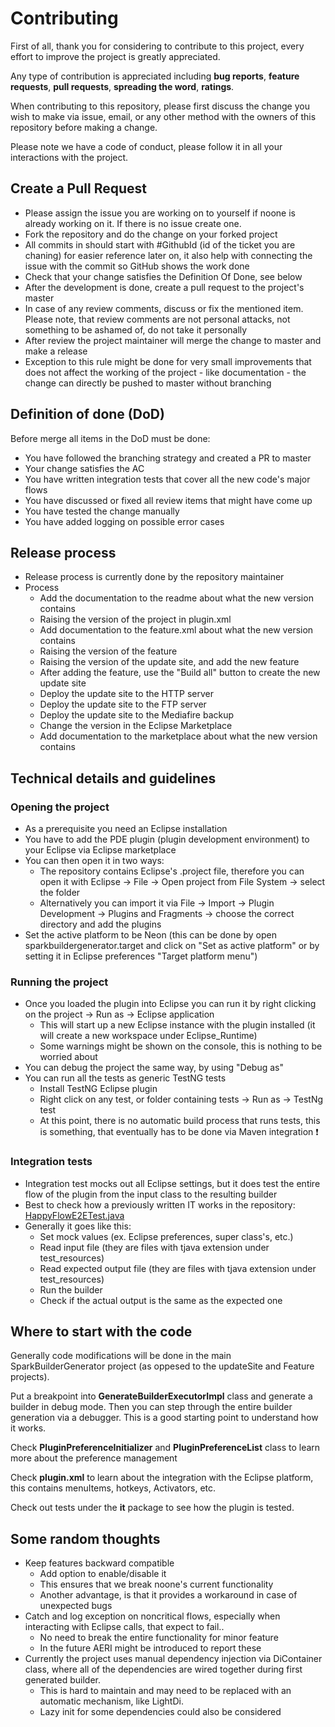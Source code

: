 # Contributing

First of all, thank you for considering to contribute to this project, every effort to improve the project is greatly appreciated.

Any type of contribution is appreciated including **bug reports**, **feature requests**, **pull requests**, **spreading the word**, **ratings**.

When contributing to this repository, please first discuss the change you wish to make via issue,
email, or any other method with the owners of this repository before making a change. 

Please note we have a code of conduct, please follow it in all your interactions with the project.

## Create a Pull Request

 - Please assign the issue you are working on to yourself if noone is already working on it. If there is no issue create one.
 - Fork the repository and do the change on your forked project
 - All commits in should start with #GithubId (id of the ticket you are chaning) for easier reference later on, it also help with connecting the issue with the commit so GitHub shows the work done
 - Check that your change satisfies the Definition Of Done, see below
 - After the development is done, create a pull request to the project's master
 - In case of any review comments, discuss or fix the mentioned item. Please note, that review comments are not personal attacks, not something to be ashamed of, do not take it personally
 - After review the project maintainer will merge the change to master and make a release
 - Exception to this rule might be done for very small improvements that does not affect the working of the project - like documentation - the change can directly be pushed to master without branching

## Definition of done (DoD)

Before merge all items in the DoD must be done:

 - You have followed the branching strategy and created a PR to master
 - Your change satisfies the AC
 - You have written integration tests that cover all the new code's major flows
 - You have discussed or fixed all review items that might have come up
 - You have tested the change manually
 - You have added logging on possible error cases


## Release process
 - Release process is currently done by the repository maintainer
 - Process
   - Add the documentation to the readme about what the new version contains
   - Raising the version of the project in plugin.xml
   - Add documentation to the feature.xml about what the new version contains
   - Raising the version of the feature
   - Raising the version of the update site, and add the new feature
   - After adding the feature, use the "Build all" button to create the new update site
   - Deploy the update site to the HTTP server
   - Deploy the update site to the FTP server
   - Deploy the update site to the Mediafire backup
   - Change the version in the Eclipse Marketplace
   - Add documentation to the marketplace about what the new version contains

## Technical details and guidelines

### Opening the project

 - As a prerequisite you need an Eclipse installation
 - You have to add the PDE plugin (plugin development environment) to your Eclipse via Eclipse marketplace
 - You can then open it in two ways:
   - The repository contains Eclipse's .project file, therefore you can open it with Eclipse -> File -> Open project from File System -> select the folder
   - Alternatively you can import it via File -> Import -> Plugin Development -> Plugins and Fragments -> choose the correct directory and add the plugins
 - Set the active platform to be Neon (this can be done by open sparkbuildergenerator.target and click on "Set as active platform" or by setting it in Eclipse preferences "Target platform menu")

### Running the project

 - Once you loaded the plugin into Eclipse you can run it by right clicking on the project -> Run as -> Eclipse application
   - This will start up a new Eclipse instance with the plugin installed (it will create a new workspace under Eclipse_Runtime)
   - Some warnings might be shown on the console, this is nothing to be worried about
 - You can debug the project the same way, by using "Debug as"
 - You can run all the tests as generic TestNG tests
   - Install TestNG Eclipse plugin
   - Right click on any test, or folder containing tests -> Run as -> TestNg test
   - At this point, there is no automatic build process that runs tests, this is something, that eventually has to be done via Maven integration :heavy_exclamation_mark:


### Integration tests
 - Integration test mocks out all Eclipse settings, but it does test the entire flow of the plugin from the input class to the resulting builder
 - Best to check how a previously written IT works in the repository: [HappyFlowE2ETest.java](https://github.com/helospark/SparkBuilderGenerator/blob/master/SparkBuilderGeneratorPlugin/test/com/helospark/spark/builder/handlers/it/HappyFlowE2ETest.java)
 - Generally it goes like this:
    - Set mock values (ex. Eclipse preferences, super class's, etc.)
    - Read input file (they are files with tjava extension under test_resources)
    - Read expected output file (they are files with tjava extension under test_resources)
    - Run the builder
    - Check if the actual output is the same as the expected one

## Where to start with the code

Generally code modifications will be done in the main SparkBuilderGenerator project (as oppesed to the updateSite and Feature projects).

Put a breakpoint into **GenerateBuilderExecutorImpl** class and generate a builder in debug mode. Then you can step through the entire builder generation via a debugger. This is a good starting point to understand how it works.

Check **PluginPreferenceInitializer** and **PluginPreferenceList** class to learn more about the preference management

Check **plugin.xml** to learn about the integration with the Eclipse platform, this contains menuItems, hotkeys, Activators, etc.

Check out tests under the **it** package to see how the plugin is tested.

## Some random thoughts

 - Keep features backward compatible
     - Add option to enable/disable it
     - This ensures that we break noone's current functionality
     - Another advantage, is that it provides a workaround in case of unexpected bugs
 - Catch and log exception on noncritical flows, especially when interacting with Eclipse calls, that expect to fail..
     - No need to break the entire functionality for minor feature
     - In the future AERI might be introduced to report these
 - Currently the project uses manual dependency injection via DiContainer class, where all of the dependencies are wired together during first generated builder.
     - This is hard to maintain and may need to be replaced with an automatic mechanism, like LightDi.
     - Lazy init for some dependencies could also be considered
